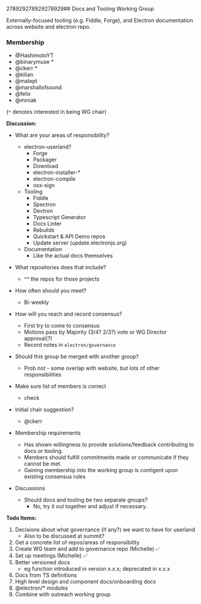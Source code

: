 278929278929278929## Docs and Tooling Working Group

Externally-focused tooling (e.g. Fiddle, Forge), and Electron documentation across website and electron repo.

### Membership

- @HashimotoYT
- @binarymuse *
- @ckerr *
- @kilian
- @malept
- @marshallofsound
- @felix
- @miniak

(`*` denotes interested in being WG chair)

**Discussion:**

- What are your areas of responsibility?
    * electron-userland?
        * Forge
        * Packager
        * Download
        * electron-installer-*
        * electron-compile
        * osx-sign
    * Tooling
        * Fiddle
        * Spectron
        * Devtron
        * Typescript Generator
        * Docs Linter
        * Rebuilds 
        * Quickstart & API Demo repos
        * Update server (update.electronjs.org)
    * Documentation
        * Like the actual docs themselves
- What repositories does that include?
    * ^^ the repos for those projects
- How often should you meet?
    * Bi-weekly
- How will you reach and record consensus?
    * First try to come to consensus
    * Motions pass by Majority (3/4? 2/3?) vote *or* WG Director approval(?)
    * Record notes in `electron/governance`
- Should this group be merged with another group?
    * Prob not - some overlap with website, but lots of other responsibilities
- Make sure list of members is correct
    * check
- Initial chair suggestion?
    * @ckerr 
- Membership requirements
    * Has shown willingness to provide solutions/feedback contributing to docs or tooling.
    * Members should fulfill commitments made or communicate if they cannot be met.
    * Gaining membership into the working group is contigent upon existing consensus rules

- Discussions
    - Should docs and tooling be two separate groups?
        - No, try it out together and adjust if necessary.

**Todo Items:**

1. Decisions about what governance (if any?) we want to have for userland
    * Also to be discussed at summit?
2. Get a concrete list of repos/areas of responsibility
3. Create WG team and add to governance repo (Michelle) :white_check_mark: 
4. Set up meetings (Michelle) :white_check_mark: 
5. Better versioned docs
    - eg function introduced in version x.x.x; deprecated in x.x.x
6. Docs from TS definitions
7. High level design and component docs/onboarding docs
8. @electron/* modules
9. Combine with outreach working group
